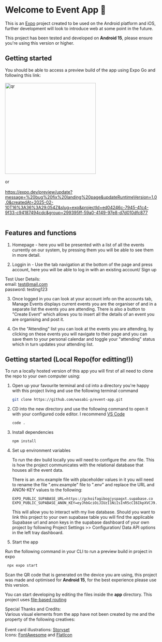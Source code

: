 # Welcome to Event App 👋

This is an [Expo](https://expo.dev) project created to be used on the Android platform and iOS, further development will look to introduce web at some point in the future.

This project has been tested and developed on <b>Android 15</b>, please ensure you're using this version or higher.

## Getting started

You should be able to access a preview build of the app using Expo Go and following this link:
<br>
<br>
<img src="https://qr.expo.dev/eas-update?slug=exp&projectId=ed04246c-7945-41c4-9f33-c94187494cdc&groupId=299395ff-59a0-4149-97e8-d7d010dfc877&host=u.expo.dev" alt="qr" width="300">
<br>
<br>
or
<br>
<br>
https://expo.dev/preview/update?message=%20bug%20fix%20landing%20page&updateRuntimeVersion=1.0.0&createdAt=2025-02-10T16%3A36%3A29.054Z&slug=exp&projectId=ed04246c-7945-41c4-9f33-c94187494cdc&group=299395ff-59a0-4149-97e8-d7d010dfc877
<br>
<br>

## Features and functions

1. Homepage - here you will be presented with a list of all the events currently on our system, by pressing them you will be able to see them in more detail.

2. Loggin in - Use the tab navigation at the bottom of the page and press account, here you will be able to log in with an existing account/ Sign up

Test User Details:
<br>
email: test@mail.com
<br>
password: testing123
<br>

3. Once logged in you can look at your account info on the accounts tab, Manage Events displays current events you are the organiser of and in a separate list the events you are attending.
There is also a button to "Create Event" which allows you to insert all the details of an event you are organising and post it.

4. On the "Attending" list you can look at the events you are attending, by clicking on these events you will navigate to their page and you can save them to your personal calendar and toggle your "attending" status which in turn updates your attending list.

## Getting started (Local Repo(for editting!))

To run a locally hosted version of this app you will first of all need to clone the repo to your own computer using:

1. Open up your favourite terminal and cd into a directory you're happy with this project living and use the following terminal command

   ```bash
   git clone https://github.com/wasabi-p/event-app.git
   ```

2. CD into the new directory and use the following command to open it with your configured code editor. I recommend [VS Code](https://code.visualstudio.com/)

   ```bash
   code .
   ```

3. Install dependencies

   ```bash
   npm install
   ```
4. Set up environment variables

   To run the dev build locally you will need to configure the .env file. This is how the project communicates with the relational database that houses all the event data. 

   There is an .env.example file with placeholder values in it you will need to rename the file ".env.example" file to ".env" and replace the URL and ANON-KEY values to the following:

   ```
   EXPO_PUBLIC_SUPABASE_URL=https://gckoifagibogjyspagxt.supabase.co
   EXPO_PUBLIC_SUPABASE_ANON_KEY=eyJhbGciOiJIUzI1NiIsInR5cCI6IkpXVCJ9.eyJpc3MiOiJzdXBhYmFzZSIsInJlZiI6Imdja29pZmFnaWJvZ2p5c3BhZ3h0Iiwicm9sZSI6ImFub24iLCJpYXQiOjE3MzI3MzgwMDgsImV4cCI6MjA0ODMxNDAwOH0.44DApbHbJOKpX8Tunz_eAxVyovY0jkwb4X9r0lniXd8
   ```

   This will allow you to interact with my live database. 
   Should you want to link this project to your own supabase table you will find the applicable Supabase url and anon keys in the supabase dashboard of your own project by following Project Settings >> Configuration/ Data API options in the left tray dashboard.

5. Start the app

Run the following command in your CLI to run a preview build in project in expo

```bash
 npx expo start
```
Scan the QR code that is generated on the device you are using, this project was made and optimised for <b>Android 15</b>, for the best experience please use this version.

You can start developing by editing the files inside the **app** directory. This project uses [file-based routing](https://docs.expo.dev/router/introduction)

Special Thanks and Credits:<br>
Various visual elements from the app have not been created by me and the property of the following creatives:
<br>
<br>
Event card illustrations: [Storyset](https://storyset.com/)
<br>
Icons: [FontAwesome](https://fontawesome.com/) and [FlatIcon](https://www.flaticon.com/)

